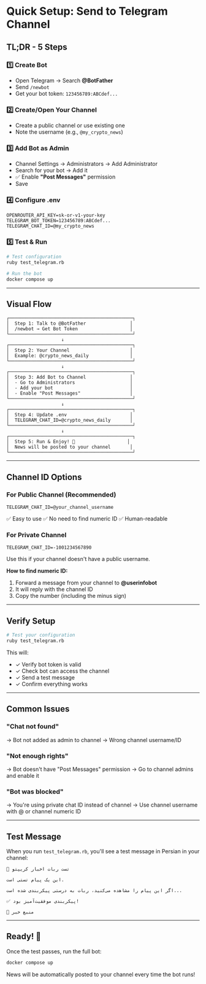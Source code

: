 # Quick Setup: Send to Telegram Channel

## TL;DR - 5 Steps

### 1️⃣ Create Bot

- Open Telegram → Search **@BotFather**
- Send `/newbot`
- Get your bot token: `123456789:ABCdef...`

### 2️⃣ Create/Open Your Channel

- Create a public channel or use existing one
- Note the username (e.g., `@my_crypto_news`)

### 3️⃣ Add Bot as Admin

- Channel Settings → Administrators → Add Administrator
- Search for your bot → Add it
- ✅ Enable **"Post Messages"** permission
- Save

### 4️⃣ Configure .env

```env
OPENROUTER_API_KEY=sk-or-v1-your-key
TELEGRAM_BOT_TOKEN=123456789:ABCdef...
TELEGRAM_CHAT_ID=@my_crypto_news
```

### 5️⃣ Test & Run

```bash
# Test configuration
ruby test_telegram.rb

# Run the bot
docker compose up
```

---

## Visual Flow

```
┌─────────────────────────────────────────────┐
│  Step 1: Talk to @BotFather                │
│  /newbot → Get Bot Token                   │
└─────────────────────────────────────────────┘
                    ↓
┌─────────────────────────────────────────────┐
│  Step 2: Your Channel                      │
│  Example: @crypto_news_daily               │
└─────────────────────────────────────────────┘
                    ↓
┌─────────────────────────────────────────────┐
│  Step 3: Add Bot to Channel                │
│  - Go to Administrators                    │
│  - Add your bot                            │
│  - Enable "Post Messages"                  │
└─────────────────────────────────────────────┘
                    ↓
┌─────────────────────────────────────────────┐
│  Step 4: Update .env                       │
│  TELEGRAM_CHAT_ID=@crypto_news_daily       │
└─────────────────────────────────────────────┘
                    ↓
┌─────────────────────────────────────────────┐
│  Step 5: Run & Enjoy! 🎉                   │
│  News will be posted to your channel       │
└─────────────────────────────────────────────┘
```

---

## Channel ID Options

### For Public Channel (Recommended)

```env
TELEGRAM_CHAT_ID=@your_channel_username
```

✅ Easy to use
✅ No need to find numeric ID
✅ Human-readable

### For Private Channel

```env
TELEGRAM_CHAT_ID=-1001234567890
```

Use this if your channel doesn't have a public username.

**How to find numeric ID:**

1. Forward a message from your channel to **@userinfobot**
2. It will reply with the channel ID
3. Copy the number (including the minus sign)

---

## Verify Setup

```bash
# Test your configuration
ruby test_telegram.rb
```

This will:

- ✓ Verify bot token is valid
- ✓ Check bot can access the channel
- ✓ Send a test message
- ✓ Confirm everything works

---

## Common Issues

### "Chat not found"

→ Bot not added as admin to channel
→ Wrong channel username/ID

### "Not enough rights"

→ Bot doesn't have "Post Messages" permission
→ Go to channel admins and enable it

### "Bot was blocked"

→ You're using private chat ID instead of channel
→ Use channel username with @ or channel numeric ID

---

## Test Message

When you run `test_telegram.rb`, you'll see a test message in Persian in your channel:

```
🧪 تست ربات اخبار کریپتو

این یک پیام تستی است.

اگر این پیام را مشاهده می‌کنید، ربات به درستی پیکربندی شده است...

✅ پیکربندی موفقیت‌آمیز بود!

🔗 منبع خبر
```

---

## Ready! 🚀

Once the test passes, run the full bot:

```bash
docker compose up
```

News will be automatically posted to your channel every time the bot runs!
